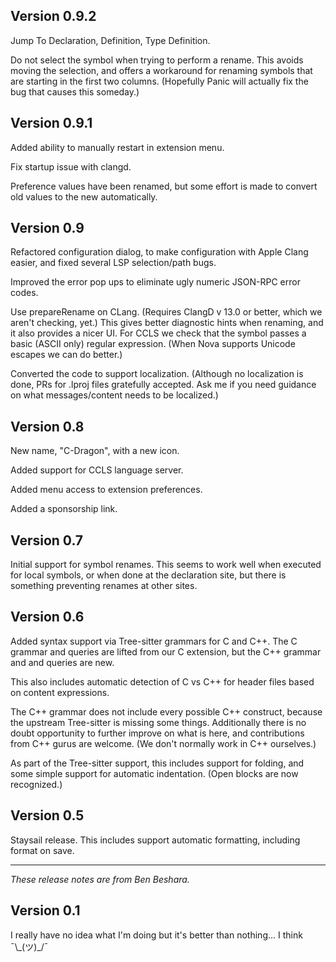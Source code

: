 ## Version 0.9.2

Jump To Declaration, Definition, Type Definition.

Do not select the symbol when trying to perform a rename.
This avoids moving the selection, and offers a workaround for renaming
symbols that are starting in the first two columns. (Hopefully Panic
will actually fix the bug that causes this someday.)

## Version 0.9.1

Added ability to manually restart in extension menu.

Fix startup issue with clangd.

Preference values have been renamed, but some effort is made to convert
old values to the new automatically.

## Version 0.9

Refactored configuration dialog, to make configuration with Apple Clang easier,
and fixed several LSP selection/path bugs.

Improved the error pop ups to eliminate ugly numeric JSON-RPC error codes.

Use prepareRename on CLang. (Requires ClangD v 13.0 or better, which we aren't
checking, yet.) This gives better diagnostic hints when renaming, and it also
provides a nicer UI. For CCLS we check that the symbol passes a basic (ASCII only)
regular expression. (When Nova supports Unicode escapes we can do better.)

Converted the code to support localization. (Although no localization is done,
PRs for .lproj files gratefully accepted. Ask me if you need guidance on what
messages/content needs to be localized.)

## Version 0.8

New name, "C-Dragon", with a new icon.

Added support for CCLS language server.

Added menu access to extension preferences.

Added a sponsorship link.

## Version 0.7

Initial support for symbol renames. This seems to work well when
executed for local symbols, or when done at the declaration site,
but there is something preventing renames at other sites.

## Version 0.6

Added syntax support via Tree-sitter grammars for C and C++.
The C grammar and queries are lifted from our C extension, but the C++
grammar and and queries are new.

This also includes automatic detection of C vs C++ for header files based
on content expressions.

The C++ grammar does not include every possible C++ construct, because the
upstream Tree-sitter is missing some things. Additionally there is no
doubt opportunity to further improve on what is here, and contributions
from C++ gurus are welcome. (We don't normally work in C++ ourselves.)

As part of the Tree-sitter support, this includes support for folding,
and some simple support for automatic indentation. (Open blocks are now
recognized.)

## Version 0.5

Staysail release. This includes support automatic formatting, including
format on save.

---

_These release notes are from Ben Beshara._

## Version 0.1

I really have no idea what I'm doing but it's better than nothing... I think ¯\\\_(ツ)\_/¯
